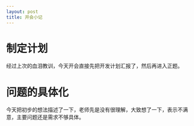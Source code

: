 ```yaml
---
layout: post
title: 开会小记
---
```

# 制定计划
经过上次的血泪教训，今天开会直接先把开发计划汇报了，然后再进入正题。

# 问题的具体化
今天把初步的想法描述了一下，老师先是没有很理解，大致想了一下，表示不满意，主要问题还是需求不够具体。
